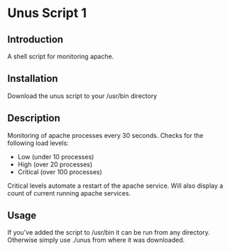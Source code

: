Unus Script 1
==============

Introduction
------------
A shell script for monitoring apache.

Installation
------------
Download the unus script to your /usr/bin directory

Description
-----------
Monitoring of apache processes every 30 seconds. Checks for the following load levels:
 - Low (under 10 processes)
 - High (over 20 processes)
 - Critical (over 100 processes)

Critical levels automate a restart of the apache service. Will also display a count of current running apache services.

Usage
-----
If you've added the script to /usr/bin it can be run from any directory. Otherwise simply use ./unus from where it was downloaded.
